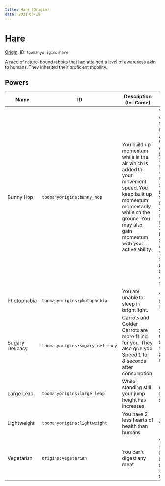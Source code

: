 ```yaml
---
title: Hare (Origin)
date: 2021-08-19
---
```

# Hare

[Origin](../misc/origins.md). ID: `toomanyorigins:hare`

A race of nature-bound rabbits that had attained a level of awareness akin to humans. They inherited their proficient mobility.

## Powers

Name | ID | Description (In-Game) | Description (Detailed)
-----|----|-----------------------|------------------------
Bunny Hop | `toomanyorigins:bunny_hop` | You build up momentum while in the air which is added to your movement speed. You keep built up momentum momentarily while on the ground. You may also gain momentum with your active ability. | You gain 0.000375 velocity to your current movement direction every 10 ticks (capped at 0.015 extra velocity / 40 velocity updates) whenever you aren't on the ground, in water, in lava, in a vehicle (boat, horse, etc), fall flying or not moving at all. Upon meeting any of these conditions you keep your momentum for a maximum of 4 ticks before losing it if you continue to meet the condition. Your active power (default: G) adds 15 velocity updates (37.5% of max) to your current amount of velocity updates. This active power has a cooldown of 40 seconds and may not be used when your velocity is at its maximum value.
Photophobia | `toomanyorigins:photophobia` | You are unable to sleep in bright light. | You cannot sleep in a bed that is placed in a light level above 9.
Sugary Delicacy | `toomanyorigins:sugary_delicacy` | Carrots and Golden Carrots are more filling for you. They also give you Speed 1 for 8 seconds after consumption. | Consuming items in the `toomanyorigins:carrots` tag gives you 4 more hunger shanks and gives you a speed effect for 8 seconds.
Large Leap | `toomanyorigins:large_leap` | While standing still your jump height has increases. | While standing still you can jump about 2 blocks high.
Lightweight | `toomanyorigins:lightweight` | You have 2 less hearts of health than humans. | You have 8 hearts.
Vegetarian | `origins:vegetarian` | You can't digest any meat | You cannot eat food items defined in the tag origins:meat, unless they are also defined in the `origins:ignore_diet` tag.